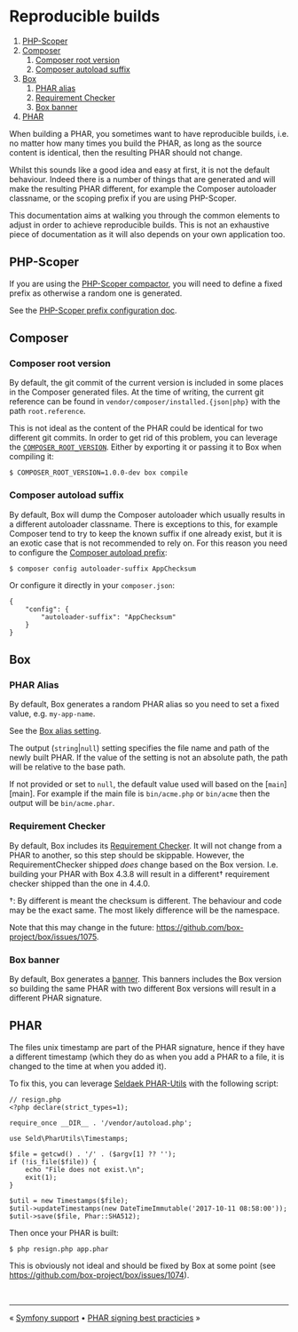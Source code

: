 # Reproducible builds

1. [PHP-Scoper](#php-scoper)
1. [Composer](#composer)
   1. [Composer root version](#composer-root-version)
   1. [Composer autoload suffix](#composer-autoload-suffix)
1. [Box](#box)
   1. [PHAR alias](#phar-alias)
   1. [Requirement Checker](#requirement-checker)
   1. [Box banner](#box-banner)
1. [PHAR](#phar)


When building a PHAR, you sometimes want to have reproducible builds, i.e. no matter how many times you build the PHAR,
as long as the source content is identical, then the resulting PHAR should not change.

Whilst this sounds like a good idea and easy at first, it is not the default behaviour. Indeed there is a number of things
that are generated and will make the resulting PHAR different, for example the Composer autoloader classname, or the scoping
prefix if you are using PHP-Scoper.

This documentation aims at walking you through the common elements to adjust in order to achieve reproducible builds. This
is not an exhaustive piece of documentation as it will also depends on your own application too.

## PHP-Scoper

If you are using the [PHP-Scoper compactor][php-scoper-compactor], you will need to define a fixed prefix as otherwise a random
one is generated.

See the [PHP-Scoper prefix configuration doc][php-scoper-prefix-doc].


## Composer

### Composer root version

By default, the git commit of the current version is included in some places in the Composer generated files. At the time
of writing, the current git reference can be found in `vendor/composer/installed.{json|php}` with the path `root.reference`.

This is not ideal as the content of the PHAR could be identical for two different git commits. In order to get rid of
this problem, you can leverage the [`COMPOSER_ROOT_VERSION`][composer-root-version]. Either by exporting it or passing
it to Box when compiling it:

```
$ COMPOSER_ROOT_VERSION=1.0.0-dev box compile
```

### Composer autoload suffix

By default, Box will dump the Composer autoloader which usually results in a different autoloader classname. There is
exceptions to this, for example Composer tend to try to keep the known suffix if one already exist, but it is an exotic
case that is not recommended to rely on. For this reason you need to configure the [Composer autoload prefix][composer-autoload-prefix]:

```
$ composer config autoloader-suffix AppChecksum
```

Or configure it directly in your `composer.json`:

```
{
    "config": {
        "autoloader-suffix": "AppChecksum"
    }
}
```


## Box

### PHAR Alias

By default, Box generates a random PHAR alias so you need to set a fixed value, e.g. `my-app-name`.

See the [Box alias setting][box-alias].

The output (`string`|`null`) setting specifies the file name and path of the newly built PHAR. If the value of the
setting is not an absolute path, the path will be relative to the base path.

If not provided or set to `null`, the default value used will based on the [`main`][main]. For example if the main file
is `bin/acme.php` or `bin/acme` then the output will be `bin/acme.phar`.


### Requirement Checker

By default, Box includes its [Requirement Checker][requirement-checker]. It will not change from a PHAR to another, so
this step should be skippable. However, the RequirementChecker shipped _does_ change based on the Box version. I.e.
building your PHAR with Box 4.3.8 will result in a different† requirement checker shipped than the one in 4.4.0.

†: By different is meant the checksum is different. The behaviour and code may be the exact same. The most likely
difference will be the namespace.

Note that this may change in the future: https://github.com/box-project/box/issues/1075.


### Box banner

By default, Box generates a [banner][banner]. This banners includes the Box version so building the same PHAR with two
different Box versions will result in a different PHAR signature.


## PHAR

The files unix timestamp are part of the PHAR signature, hence if they have a different timestamp (which they do as when
you add a PHAR to a file, it is changed to the time at when you added it).

To fix this, you can leverage [Seldaek PHAR-Utils][phar-utils] with the following script:

```
// resign.php
<?php declare(strict_types=1);

require_once __DIR__ . '/vendor/autoload.php';

use Seld\PharUtils\Timestamps;

$file = getcwd() . '/' . ($argv[1] ?? '');
if (!is_file($file)) {
    echo "File does not exist.\n";
    exit(1);
}

$util = new Timestamps($file);
$util->updateTimestamps(new DateTimeImmutable('2017-10-11 08:58:00'));
$util->save($file, Phar::SHA512);
```

Then once your PHAR is built:

```
$ php resign.php app.phar
```

This is obviously not ideal and should be fixed by Box at some point (see https://github.com/box-project/box/issues/1074).


<br />
<hr />

« [Symfony support](symfony.md#symfony-support) • [PHAR signing best practicies](phar-signing.md#phar-signing-best-practices) »


[banner]: ./configuration.md#banner-banner
[box-alias]: ./configuration.md#alias-alias
[composer-autoload-prefix]: https://getcomposer.org/doc/06-config.md#autoloader-suffix
[composer-root-version]: https://getcomposer.org/doc/03-cli.md#composer-root-version
[phar-utils]: https://github.com/Seldaek/phar-utils
[php-scoper-compactor]: ./configuration.md#compactors-compactors
[php-scoper-prefix-doc]: https://github.com/humbug/php-scoper/blob/main/docs/configuration.md#prefix
[requirement-checker]: ./requirement-checker.md
